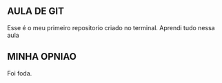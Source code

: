 ## AULA DE GIT

Esse é o meu primeiro repositorio criado no terminal. Aprendi tudo nessa aula

## MINHA OPNIAO

Foi foda.